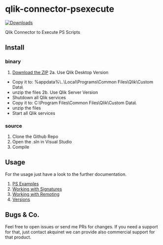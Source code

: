 
# qlik-connector-psexecute
[![Downloads](https://m.sense2go.net/downloads.svg?q2g-ext-selector)](https://m.sense2go.net/extension-package)

Qlik Connector to Execute PS Scripts

## Install

### binary

1. [Download the ZIP](https://m.sense2go.net/extension-package)
2a. Use Qlik Desktop Version
- Copy it to: %appdata%\\..\Local\Programs\Common Files\Qlik\Custom Data\
- unzip the files
2b. Use Qlik Server Version
- Shutdown all Qlik services
- Copy it to: C:\Program Files\Common Files\Qlik\Custom Data\
- unzip the files
- Start all Qlik services

### source

1. Clone the Github Repo
2. Open the .sln in Visual Studio
3. Compile

## Usage
For the usage just have a look to the further documentation.

1. [PS Examples](docs/PS_Examples.md)
2. [Working with Signatures](docs/Signature.md)
3. [Working with Remoting](docs/SetupPowerShellRemoting.md)
4. [Versions](docs/Version.md)

## Bugs & Co.

Feel free to open issues or send me PRs for changes.
If you need a support for that, just contact akquinet we can
provide also commercial support for that product.

